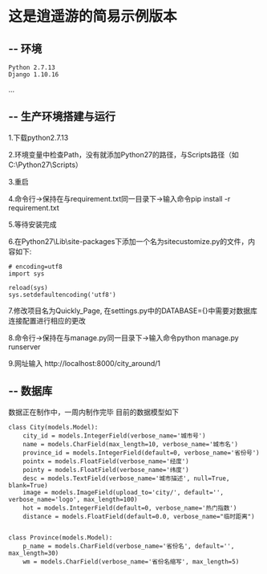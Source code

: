 # 这是逍遥游的简易示例版本

## -- 环境

    Python 2.7.13  
    Django 1.10.16  
...


## -- 生产环境搭建与运行

1.下载python2.7.13 

2.环境变量中检查Path，没有就添加Python27的路径，与Scripts路径（如C:\Python27\Scripts） 

3.重启 

4.命令行->保持在与requirement.txt同一目录下->输入命令pip install -r requirement.txt 

5.等待安装完成

6.在Python27\Lib\site-packages下添加一个名为sitecustomize.py的文件，内容如下:

    # encoding=utf8  
    import sys  

    reload(sys)  
    sys.setdefaultencoding('utf8') 

7.修改项目名为Quickly_Page, 在settings.py中的DATABASE={}中需要对数据库连接配置进行相应的更改 

8.命令行->保持在与manage.py同一目录下->输入命令python manage.py runserver  

9.网址输入 http://localhost:8000/city_around/1  

## -- 数据库

数据正在制作中，一周内制作完毕
目前的数据模型如下
```
class City(models.Model):
    city_id = models.IntegerField(verbose_name='城市号')
    name = models.CharField(max_length=10, verbose_name='城市名')
    province_id = models.IntegerField(default=0, verbose_name='省份号')
    pointx = models.FloatField(verbose_name='经度')
    pointy = models.FloatField(verbose_name='纬度')
    desc = models.TextField(verbose_name='城市描述', null=True, blank=True)
    image = models.ImageField(upload_to='city/', default='', verbose_name='logo', max_length=100)
    hot = models.IntegerField(default=0, verbose_name='热门指数')
    distance = models.FloatField(default=0.0, verbose_name="临时距离")


class Province(models.Model):
    p_name = models.CharField(verbose_name='省份名', default='', max_length=30)
    wm = models.CharField(verbose_name='省份名缩写', max_length=5)
```
